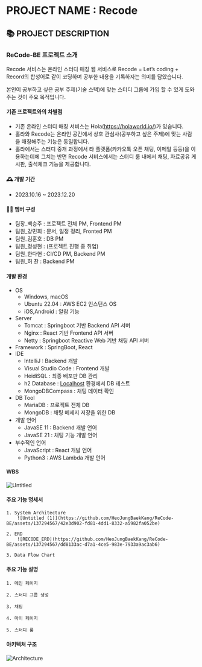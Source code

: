 # PROJECT NAME : Recode




## 📚 PROJECT DESCRIPTION

### ReCode-BE 프로젝트 소개 
Recode 서비스는 온라인 스터디 매칭 웹 서비스로 Recode = Let’s coding + Record의 합성어로 같이 코딩하며 공부한 내용을 기록하자는 의미를 담았습니다.

본인이 공부하고 싶은 공부 주제(기술 스택)에 맞는 스터디 그룹에 가입 할 수 있게 도와주는 것이 주요 목적입니다.

#### 기존 프로젝트와의 차별점
- 기존 온라인 스터디 매칭 서비스는 Hola(https://holaworld.io/)가 있습니다.
- 홀라와 Recode는 온라인 공간에서 상호 관심사(공부하고 싶은 주제)에 맞는 사람을 매칭해주는 기능은 동일합니다.
- 홀라에서는 스터디 중개 과정에서 타 플랫폼(카카오톡 오픈 채팅, 이메일 등등)을 이용하는데에 그치는 반면 Recode 서비스에서는 스터디 룸 내에서 채팅, 자료공유 게시판, 출석체크 기능을  제공합니다.

#### 🕰️ 개발 기간
- 2023.10.16 ~ 2023.12.20

#### 👨‍💻 멤버 구성 
- 팀장_백승주 : 프로젝트 전체 PM, Frontend PM 
- 팀원_강민희 : 문서, 일정 정리, Fronted PM
- 팀원_김훈호 : DB PM
- 팀원_정성현 : (프로젝트 진행 중 취업) 
- 팀원_한다현 :  CI/CD PM, Backend PM
- 팀원_허 찬 : Backend PM

#### 개발 환경 
- OS
    - Windows, macOS
    - Ubuntu 22.04 : AWS EC2 인스턴스 OS
    - iOS,Android : 알람 기능
- Server
    - Tomcat :  Springboot 기반 Backend API 서버
    - Nginx : React 기반 Frontend API 서버
    - Netty : Springboot Reactive Web 기반 채팅 API 서버
- Framework : SpringBoot, React
- IDE
    - IntelliJ : Backend 개발
    - Visual Studio Code : Frontend 개발
    - HeidiSQL : 최종 배포판 DB 관리
    - h2 Database : [Localhost](http://Localhost) 환경에서 DB 테스트
    - MongoDBCompass : 채팅 데이터 확인
- DB Tool
    - MariaDB : 프로젝트 전체 DB
    - MongoDB : 채팅 메세지 저장을 위한 DB
- 개발 언어
    - JavaSE 11 : Backend 개발 언어
    - JavaSE 21 : 채팅 기능 개발 언어
- 부수적인 언어
    - JavaScript : React 개발 언어
    - Python3 : AWS Lambda 개발 언어

#### WBS
![Untitled](https://github.com/HeoJungBaekKang/ReCode-BE/assets/137294567/daaeabc3-a014-4442-b377-67c8d5378b0d)

#### 주요 기능 명세서
    1. System Architecture
        ![Untitled (1)](https://github.com/HeoJungBaekKang/ReCode-BE/assets/137294567/42e3d902-fd81-4dd1-8332-a5982fa052be)

    2. ERD
        ![RECODE_ERD](https://github.com/HeoJungBaekKang/ReCode-BE/assets/137294567/dd8133ac-d7a1-4ce5-983e-7933a9ac3ab6)

    3. Data Flow Chart
        

#### 주요 기능 설명
    1. 메인 페이지

    2. 스터디 그룹 생성

    3. 채팅

    4. 마이 페이지

    5. 스터디 룸


#### 아키텍처 구조
![Architecture](https://github.com/bearkuang/ReCode-BE/assets/137677440/9520497e-4ff2-408a-8326-98f2cfdcadc8)

    
